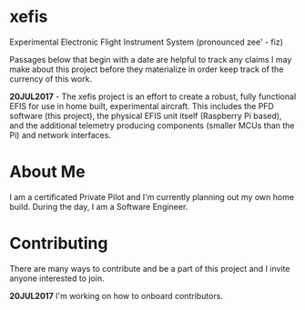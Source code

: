 # xefis
Experimental Electronic Flight Instrument System (pronounced zee' - fiz)

Passages below that begin with a date are helpful to track any claims I may make about this project before they materialize in order keep track of the currency of this work.

__20JUL2017__ - The xefis project is an effort to create a robust, fully functional EFIS for use in home built, experimental aircraft. This includes the PFD software (this project), the physical EFIS unit itself (Raspberry Pi based), and the additional telemetry producing components (smaller MCUs than the Pi) and network interfaces.

# About Me
I am a certificated Private Pilot and I'm currently planning out my own home build. During the day, I am a Software Engineer.

# Contributing
There are many ways to contribute and be a part of this project and I invite anyone interested to join.

__20JUL2017__ I'm working on how to onboard contributors.
